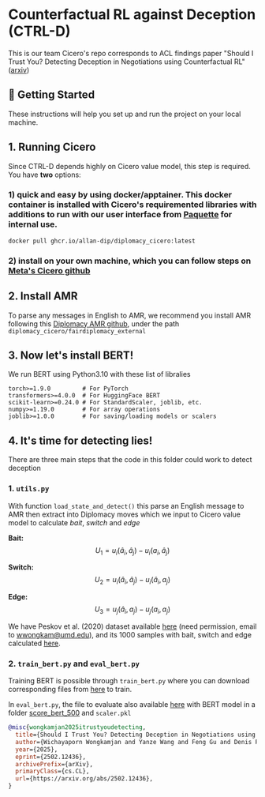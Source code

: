 # Counterfactual RL against Deception (CTRL-D)

This is our team Cicero's repo corresponds to ACL findings paper "Should I Trust You? Detecting Deception in Negotiations using Counterfactual RL" ([arxiv](https://arxiv.org/abs/2502.12436))

## 🚀 Getting Started

These instructions will help you set up and run the project on your local machine.

## 1. Running Cicero
Since CTRL-D depends highly on Cicero value model, this step is required. You have **two** options:

### 1) quick and easy by using docker/apptainer. This docker container is installed with Cicero's requiremented libraries with additions to run with our user interface from [Paquette](https://github.com/diplomacy/diplomacy) for internal use. 

```
docker pull ghcr.io/allan-dip/diplomacy_cicero:latest
```

### 2) install on your own machine, which you can follow steps on [Meta's Cicero github](https://github.com/facebookresearch/diplomacy_cicero)

## 2. Install AMR
To parse any messages in English to AMR, we recommend you install AMR following this [Diplomacy AMR github](https://github.com/YanzeJeremy/AMR.git), under the path `diplomacy_cicero/fairdiplomacy_external`

## 3. Now let's install BERT!
We run BERT using Python3.10 with these list of libralies
```
torch>=1.9.0         # For PyTorch
transformers>=4.0.0  # For HuggingFace BERT
scikit-learn>=0.24.0 # For StandardScaler, joblib, etc.
numpy>=1.19.0        # For array operations
joblib>=1.0.0        # For saving/loading models or scalers
```

## 4. It's time for detecting lies!
There are three main steps that the code in this folder could work to detect deception
### 1. `utils.py` 
With function `load_state_and_detect()` this parse an English message to AMR then extract into Diplomacy moves which we input to Cicero value model to calculate _bait_, _switch_ and _edge_

**Bait:** $$U_1 = u_i(\hat{a}_i, \hat{a}_j) - u_i(a_i, \hat{a}_j)$$

**Switch:** $$U_2 = u_i(\hat{a}_i, \hat{a}_j) - u_i(\hat{a}_i, a_j)$$

**Edge:** $$U_3 = u_j(\hat{a}_i, a_j) - u_j(a_i, a_j)$$

We have Peskov et al. (2020) dataset available [here](https://drive.google.com/drive/folders/1q6osSBSTnzz5U6GNgZEFaoWLa52akka4?usp=drive_link) (need permission, email to wwongkam@umd.edu), and its 1000 samples with bait, switch and edge calculated [here](https://drive.google.com/file/d/1hF3vnRtHuPADPgVlBN3I-DZ2mGNMmkXI/view?usp=drive_link). 

### 2. `train_bert.py` and `eval_bert.py`
Training BERT is possible through `train_bert.py` where you can download corresponding files from [here](https://drive.google.com/drive/folders/1zvtZuuCjAlBeckLQh8etm34xE4CwXypF?usp=drive_link) to train.

In `eval_bert.py`, the file to evaluate also available [here](https://drive.google.com/drive/folders/1zvtZuuCjAlBeckLQh8etm34xE4CwXypF?usp=drive_link) with BERT model in a folder [score_bert_500](https://drive.google.com/drive/folders/1PvuNx06vnYKolp74bzCPBxrLy0qeVutU?usp=drive_link) and `scaler.pkl`

```bibtex
@misc{wongkamjan2025itrustyoudetecting,
  title={Should I Trust You? Detecting Deception in Negotiations using Counterfactual RL}, 
  author={Wichayaporn Wongkamjan and Yanze Wang and Feng Gu and Denis Peskoff and Jonathan K. Kummerfeld and Jonathan May and Jordan Lee Boyd-Graber},
  year={2025},
  eprint={2502.12436},
  archivePrefix={arXiv},
  primaryClass={cs.CL},
  url={https://arxiv.org/abs/2502.12436}, 
}
